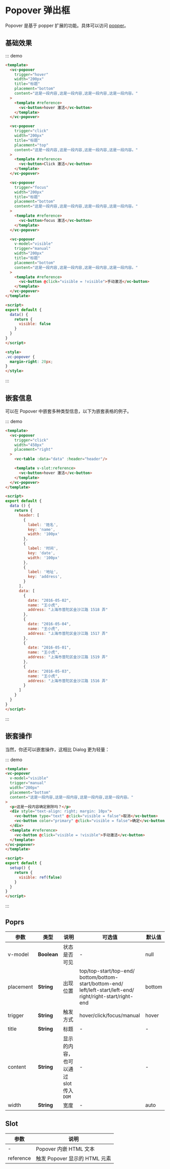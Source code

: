 
# Popover 弹出框

Popover 是基于 popper 扩展的功能。具体可以访问 [popper](https://popper.js.org/)。

## 基础效果

::: demo 
```html
<template>
  <vc-popover
    trigger="hover"
    width="200px"
    title="标题"
    placement="bottom"
    content="这是一段内容,这是一段内容,这是一段内容,这是一段内容。"
  >
    <template #reference>
      <vc-button>hover 激活</vc-button>
    </template>
  </vc-popover>

  <vc-popover
    trigger="click"
    width="200px"
    title="标题"
    placement="top"
    content="这是一段内容,这是一段内容,这是一段内容,这是一段内容。"
  >
    <template #reference>
      <vc-button>Click 激活</vc-button>
    </template>
  </vc-popover>

  <vc-popover
    trigger="focus" 
    width="200px"
    title="标题"
    placement="bottom"
    content="这是一段内容,这是一段内容,这是一段内容,这是一段内容。"
  >
    <template #reference>
      <vc-button>focus 激活</vc-button>
    </template>
  </vc-popover>

  <vc-popover
    v-model="visible"
    trigger="manual" 
    width="200px"
    title="标题"
    placement="bottom"
    content="这是一段内容,这是一段内容,这是一段内容,这是一段内容。"
  >
    <template #reference>
      <vc-button @click="visible = !visible">手动激活</vc-button>
    </template>
  </vc-popover>
</template>

<script>
export default {
  data() {
    return {
      visible: false
    }
  }
}
</script>

<style>
.vc-popover {
  margin-right: 20px;
}
</style>
```
:::

## 嵌套信息

可以在 Popover 中嵌套多种类型信息，以下为嵌套表格的例子。

::: demo
```html
<template>
  <vc-popover
    trigger="click"
    width="450px"
    placement="right"
  >
    <vc-table :data="data" :header="header"/>

    <template v-slot:reference>
      <vc-button>hover 激活</vc-button>
    </template>
  </vc-popover>
</template>

<script>
export default {
  data () {
    return {
      header: [
        {
          label: '姓名',
          key: 'name',
          width: '100px'
        },
        {
          label: '时间',
          key: 'date',
          width: '100px'
        },
        {
          label: '地址',
          key: 'address',
        }
      ],
      data: [
        {
          date: "2016-05-02",
          name: "王小虎",
          address: "上海市普陀区金沙江路 1518 弄"
        },
        {
          date: "2016-05-04",
          name: "王小虎",
          address: "上海市普陀区金沙江路 1517 弄"
        },
        {
          date: "2016-05-01",
          name: "王小虎",
          address: "上海市普陀区金沙江路 1519 弄"
        },
        {
          date: "2016-05-03",
          name: "王小虎",
          address: "上海市普陀区金沙江路 1516 弄"
        }
      ]
    }
  }
}
</script>
```
:::

## 嵌套操作

当然，你还可以嵌套操作，这相比 Dialog 更为轻量：

::: demo
```html
<template>
<vc-popover
  v-model="visible"
  trigger="manual" 
  width="200px"
  placement="bottom"
  content="这是一段内容,这是一段内容,这是一段内容,这是一段内容。"
>
  <p>这是一段内容确定删除吗？</p>
  <div style="text-align: right; margin: 10px">
    <vc-button type="text" @click="visible = false">取消</vc-button>
    <vc-button color="primary" @click="visible = false">确定</vc-button>
  </div>
  <template #reference>
    <vc-button @click="visible = !visible">手动激活</vc-button>
  </template>
</vc-popover>
</template>

<script>
export default {
  setup() {
    return {
      visible: ref(false)
    }
  }
}
</script>
```
:::

## Poprs

| 参数 | 类型 | 说明 | 可选值 | 默认值 |
|---|---|---|---|---|
| v-model | **Boolean** | 状态是否可见 | - | null |
| placement | **String** | 出现位置 | top/top-start/top-end/<br/>bottom/bottom-start/bottom-end/<br/>left/left-start/left-end/<br/>right/right-start/right-end | bottom |
| trigger | **String** | 触发方式 | hover/click/focus/manual | hover |
| title | **String** | 标题 | - | - |
| content | **String** | 显示的内容，也可以通过 slot 传入 `DOM` | - | - |
| width | **String** | 宽度 | - | auto |

## Slot

| 参数 | 说明 | 
| --- | --- | 
| - | Popover 内嵌 HTML 文本 |
| reference | 触发 Popover 显示的 HTML 元素 |
